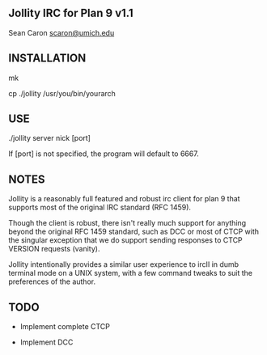 Jollity IRC for Plan 9 v1.1
----------------------------------
Sean Caron scaron@umich.edu

## INSTALLATION

mk

cp ./jollity /usr/you/bin/yourarch

## USE

./jollity server nick [port]

If [port] is not specified, the program will default to 6667.

## NOTES

Jollity is a reasonably full featured and robust irc client for plan 9 that supports most of the original IRC standard (RFC 1459).

Though the client is robust, there isn't really much support for anything beyond the original RFC 1459 standard, such as DCC or most of CTCP with the singular exception that we do support sending responses to CTCP VERSION requests (vanity).

Jollity intentionally provides a similar user experience to ircII in dumb terminal mode on a UNIX system, with a few command tweaks to suit the preferences of the author.

## TODO

* Implement complete CTCP

* Implement DCC
